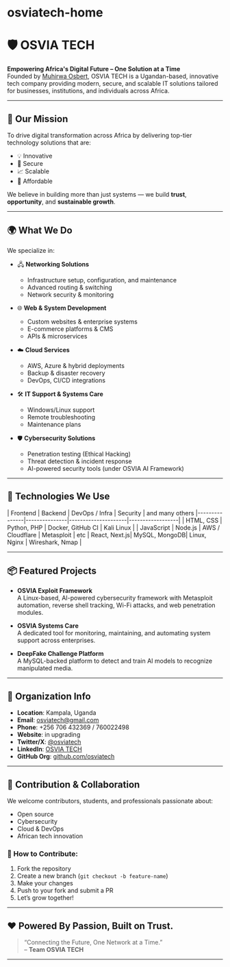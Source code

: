 # osviatech-home
# 🛡️ OSVIA TECH

**Empowering Africa's Digital Future – One Solution at a Time**  
Founded by [Muhirwa Osbert](https://www.linkedin.com/in/muhirwaosbert), OSVIA TECH is a Ugandan-based, innovative tech company providing modern, secure, and scalable IT solutions tailored for businesses, institutions, and individuals across Africa.

---

## 🚀 Our Mission

To drive digital transformation across Africa by delivering top-tier technology solutions that are:
- 💡 Innovative
- 🔐 Secure
- 📈 Scalable
- 💼 Affordable

We believe in building more than just systems — we build **trust**, **opportunity**, and **sustainable growth**.

---

## 🌍 What We Do

We specialize in:

- 🖧 **Networking Solutions**
  - Infrastructure setup, configuration, and maintenance
  - Advanced routing & switching
  - Network security & monitoring

- 🌐 **Web & System Development**
  - Custom websites & enterprise systems
  - E-commerce platforms & CMS
  - APIs & microservices

- ☁️ **Cloud Services**
  - AWS, Azure & hybrid deployments
  - Backup & disaster recovery
  - DevOps, CI/CD integrations

- 🛠️ **IT Support & Systems Care**
  - Windows/Linux support
  - Remote troubleshooting
  - Maintenance plans

- 🛡️ **Cybersecurity Solutions**
  - Penetration testing (Ethical Hacking)
  - Threat detection & incident response
  - AI-powered security tools (under OSVIA AI Framework)

---

## 🧠 Technologies We Use

| Frontend      | Backend       | DevOps / Infra      | Security         | and many others
|---------------|---------------|---------------------|------------------|
| HTML, CSS     | Python, PHP   | Docker, GitHub CI   | Kali Linux       |
| JavaScript    | Node.js       | AWS / Cloudflare    | Metasploit       |     etc
| React, Next.js| MySQL, MongoDB| Linux, Nginx        | Wireshark, Nmap  |

---

## 📦 Featured Projects

- **OSVIA Exploit Framework**  
  A Linux-based, AI-powered cybersecurity framework with Metasploit automation, reverse shell tracking, Wi-Fi attacks, and web penetration modules.

- **OSVIA Systems Care**  
  A dedicated tool for monitoring, maintaining, and automating system support across enterprises.

- **DeepFake Challenge Platform**  
  A MySQL-backed platform to detect and train AI models to recognize manipulated media.

---

## 🏢 Organization Info

- **Location**: Kampala, Uganda  
- **Email**: [osviatech@gmail.com](mailto:osviatech@gmail.com)  
- **Phone**: +256 706 432369 / 760022498  
- **Website**: in upgrading  
- **Twitter/X**: [@osviatech](https://x.com/osviatech)  
- **LinkedIn**: [OSVIA TECH](https://www.linkedin.com/company/107312758)  
- **GitHub Org**: [github.com/osviatech](https://github.com/osviatech)

---

## 👥 Contribution & Collaboration

We welcome contributors, students, and professionals passionate about:
- Open source
- Cybersecurity
- Cloud & DevOps
- African tech innovation

### 🤝 How to Contribute:
1. Fork the repository
2. Create a new branch (`git checkout -b feature-name`)
3. Make your changes
4. Push to your fork and submit a PR
5. Let’s grow together!

---

## ❤️ Powered By Passion, Built on Trust.

> “Connecting the Future, One Network at a Time.”  
> – **Team OSVIA TECH**

---

